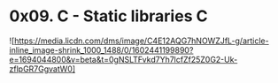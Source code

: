 # 0x09. C - Static libraries C

![https://media.licdn.com/dms/image/C4E12AQG7hNOWZJfL-g/article-inline_image-shrink_1000_1488/0/1602441199890?e=1694044800&v=beta&t=0gNSLTFvkd7Yh7lcfZf25Z0G2-Uk-zflpGR7GgvatW0]
